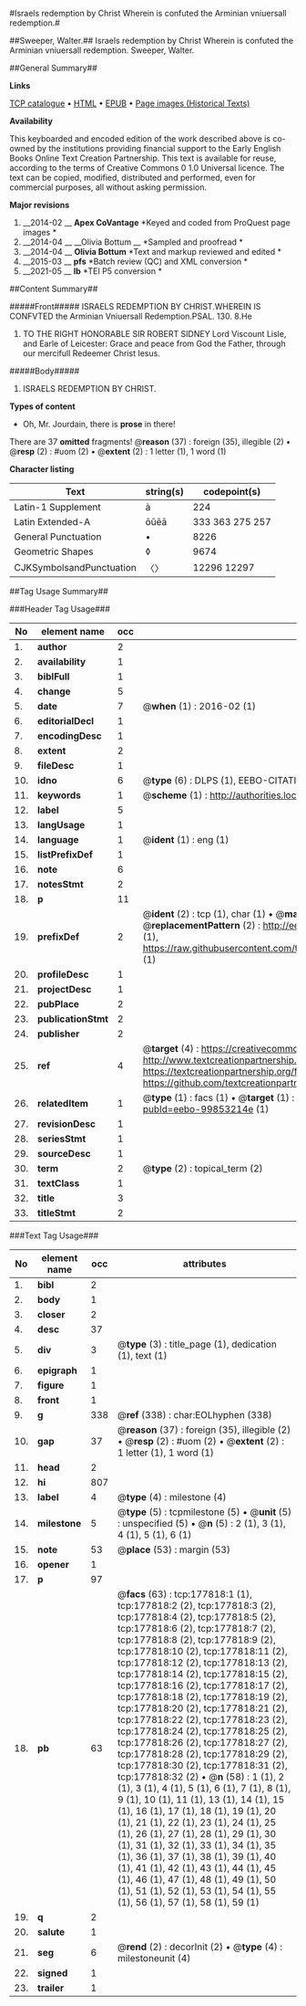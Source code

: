 #Israels redemption by Christ Wherein is confuted the Arminian vniuersall redemption.#

##Sweeper, Walter.##
Israels redemption by Christ Wherein is confuted the Arminian vniuersall redemption.
Sweeper, Walter.

##General Summary##

**Links**

[TCP catalogue](http://www.ota.ox.ac.uk/tcp/)  • 
[HTML](http://tei.it.ox.ac.uk/tcp/Texts-HTML/free/B16/B16007.html)  • 
[EPUB](http://tei.it.ox.ac.uk/tcp/Texts-EPUB/free/B16/B16007.epub) • 
[Page images (Historical Texts)](https://historicaltexts.jisc.ac.uk/eebo-99853214e)

**Availability**

This keyboarded and encoded edition of the work described above is co-owned by the
    institutions providing financial support to the Early English Books Online Text Creation
    Partnership. This text is available for reuse, according to the terms of  Creative Commons 0 1.0 Universal
    licence. The text can be copied, modified, distributed and performed, even for commercial
    purposes, all without asking permission.

**Major revisions**

1. __2014-02 __ __Apex CoVantage__ *Keyed and coded from ProQuest page images *
1. __2014-04 __ __Olivia Bottum __ *Sampled and proofread *
1. __2014-04 __ __Olivia Bottum__ *Text and markup reviewed and edited *
1. __2015-03 __ __pfs__ *Batch review (QC) and XML conversion *
1. __2021-05 __ __lb__ *TEI P5 conversion *

##Content Summary##

#####Front#####
ISRAELS REDEMPTION BY CHRIST.WHEREIN IS CONFVTED the Arminian Vniuersall Redemption.PSAL. 130. 8.He 
1. TO THE RIGHT HONORABLE SIR ROBERT SIDNEY Lord Viscount Lisle, and Earle of Leicester: Grace and peace from God the Father, through our mercifull Redeemer Christ Iesus.

#####Body#####

1. ISRAELS REDEMPTION BY CHRIST.

**Types of content**

  * Oh, Mr. Jourdain, there is **prose** in there!

There are 37 **omitted** fragments! 
 @__reason__ (37) : foreign (35), illegible (2)  •  @__resp__ (2) : #uom (2)  •  @__extent__ (2) : 1 letter (1), 1 word (1)

**Character listing**


|Text|string(s)|codepoint(s)|
|---|---|---|
|Latin-1 Supplement|à|224|
|Latin Extended-A|ōūēā|333 363 275 257|
|General Punctuation|•|8226|
|Geometric Shapes|◊|9674|
|CJKSymbolsandPunctuation|〈〉|12296 12297|

##Tag Usage Summary##

###Header Tag Usage###

|No|element name|occ|attributes|
|---|---|---|---|
|1.|__author__|2||
|2.|__availability__|1||
|3.|__biblFull__|1||
|4.|__change__|5||
|5.|__date__|7| @__when__ (1) : 2016-02 (1)|
|6.|__editorialDecl__|1||
|7.|__encodingDesc__|1||
|8.|__extent__|2||
|9.|__fileDesc__|1||
|10.|__idno__|6| @__type__ (6) : DLPS (1), EEBO-CITATION (1), VID (1), EEBO-PROQUEST (1), STC (2)|
|11.|__keywords__|1| @__scheme__ (1) : http://authorities.loc.gov/ (1)|
|12.|__label__|5||
|13.|__langUsage__|1||
|14.|__language__|1| @__ident__ (1) : eng (1)|
|15.|__listPrefixDef__|1||
|16.|__note__|6||
|17.|__notesStmt__|2||
|18.|__p__|11||
|19.|__prefixDef__|2| @__ident__ (2) : tcp (1), char (1)  •  @__matchPattern__ (2) : ([0-9\-]+):([0-9IVX]+) (1), (.+) (1)  •  @__replacementPattern__ (2) : http://eebo.chadwyck.com/downloadtiff?vid=$1&page=$2 (1), https://raw.githubusercontent.com/textcreationpartnership/Texts/master/tcpchars.xml#$1 (1)|
|20.|__profileDesc__|1||
|21.|__projectDesc__|1||
|22.|__pubPlace__|2||
|23.|__publicationStmt__|2||
|24.|__publisher__|2||
|25.|__ref__|4| @__target__ (4) : https://creativecommons.org/publicdomain/zero/1.0/ (1), http://www.textcreationpartnership.org/docs/. (1), https://textcreationpartnership.org/faq/#faq05 (1), https://github.com/textcreationpartnership (1)|
|26.|__relatedItem__|1| @__type__ (1) : facs (1)  •  @__target__ (1) : https://data.historicaltexts.jisc.ac.uk/view?pubId=eebo-99853214e (1)|
|27.|__revisionDesc__|1||
|28.|__seriesStmt__|1||
|29.|__sourceDesc__|1||
|30.|__term__|2| @__type__ (2) : topical_term (2)|
|31.|__textClass__|1||
|32.|__title__|3||
|33.|__titleStmt__|2||


###Text Tag Usage###

|No|element name|occ|attributes|
|---|---|---|---|
|1.|__bibl__|2||
|2.|__body__|1||
|3.|__closer__|2||
|4.|__desc__|37||
|5.|__div__|3| @__type__ (3) : title_page (1), dedication (1), text (1)|
|6.|__epigraph__|1||
|7.|__figure__|1||
|8.|__front__|1||
|9.|__g__|338| @__ref__ (338) : char:EOLhyphen (338)|
|10.|__gap__|37| @__reason__ (37) : foreign (35), illegible (2)  •  @__resp__ (2) : #uom (2)  •  @__extent__ (2) : 1 letter (1), 1 word (1)|
|11.|__head__|2||
|12.|__hi__|807||
|13.|__label__|4| @__type__ (4) : milestone (4)|
|14.|__milestone__|5| @__type__ (5) : tcpmilestone (5)  •  @__unit__ (5) : unspecified (5)  •  @__n__ (5) : 2 (1), 3 (1), 4 (1), 5 (1), 6 (1)|
|15.|__note__|53| @__place__ (53) : margin (53)|
|16.|__opener__|1||
|17.|__p__|97||
|18.|__pb__|63| @__facs__ (63) : tcp:177818:1 (1), tcp:177818:2 (2), tcp:177818:3 (2), tcp:177818:4 (2), tcp:177818:5 (2), tcp:177818:6 (2), tcp:177818:7 (2), tcp:177818:8 (2), tcp:177818:9 (2), tcp:177818:10 (2), tcp:177818:11 (2), tcp:177818:12 (2), tcp:177818:13 (2), tcp:177818:14 (2), tcp:177818:15 (2), tcp:177818:16 (2), tcp:177818:17 (2), tcp:177818:18 (2), tcp:177818:19 (2), tcp:177818:20 (2), tcp:177818:21 (2), tcp:177818:22 (2), tcp:177818:23 (2), tcp:177818:24 (2), tcp:177818:25 (2), tcp:177818:26 (2), tcp:177818:27 (2), tcp:177818:28 (2), tcp:177818:29 (2), tcp:177818:30 (2), tcp:177818:31 (2), tcp:177818:32 (2)  •  @__n__ (58) : 1 (1), 2 (1), 3 (1), 4 (1), 5 (1), 6 (1), 7 (1), 8 (1), 9 (1), 10 (1), 11 (1), 13 (1), 14 (1), 15 (1), 16 (1), 17 (1), 18 (1), 19 (1), 20 (1), 21 (1), 22 (1), 23 (1), 24 (1), 25 (1), 26 (1), 27 (1), 28 (1), 29 (1), 30 (1), 31 (1), 32 (1), 33 (1), 34 (1), 35 (1), 36 (1), 37 (1), 38 (1), 39 (1), 40 (1), 41 (1), 42 (1), 43 (1), 44 (1), 45 (1), 46 (1), 47 (1), 48 (1), 49 (1), 50 (1), 51 (1), 52 (1), 53 (1), 54 (1), 55 (1), 56 (1), 57 (1), 58 (1), 59 (1)|
|19.|__q__|2||
|20.|__salute__|1||
|21.|__seg__|6| @__rend__ (2) : decorInit (2)  •  @__type__ (4) : milestoneunit (4)|
|22.|__signed__|1||
|23.|__trailer__|1||
